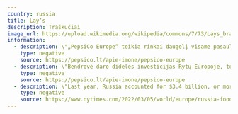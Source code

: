 ```yaml
---
country: russia
title: Lay’s
description: Traškučiai
image_url: https://upload.wikimedia.org/wikipedia/commons/7/73/Lays_brand_logo.png
information:
  - description: \"„PepsiCo Europe“ teikia rinkai daugelį visame pasaulyje žinomų prekės ženklų, pavyzdžiui, &lt;...&gt; „Lay’s“\"
    type: negative
    source: https://pepsico.lt/apie-imone/pepsico-europe
  - description: \"Bendrovė daro dideles investicijas Rytų Europoje, todėl ji turi beveik 350 milijonų vartotojų Rusijoje, Rytų Europoje ir Centrinėje Azijoje.\"
    type: negative
    source: https://pepsico.lt/apie-imone/pepsico-europe
  - description: \"Last year, Russia accounted for $3.4 billion, or more than 4 percent, of PepsiCo’s $79.4 billion in revenues.\"
    type: negative
    source: https://www.nytimes.com/2022/03/05/world/europe/russia-food-ukraine.html
---
```

